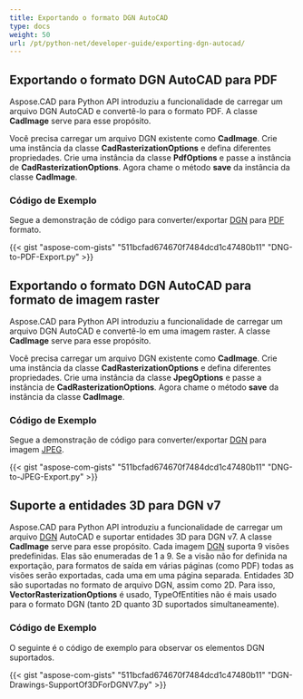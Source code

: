 ```yaml
---
title: Exportando o formato DGN AutoCAD
type: docs
weight: 50
url: /pt/python-net/developer-guide/exporting-dgn-autocad/
---
```


## **Exportando o formato DGN AutoCAD para PDF**

Aspose.CAD para Python API introduziu a funcionalidade de carregar um arquivo DGN AutoCAD e convertê-lo para o formato PDF. A classe **CadImage** serve para esse propósito.

Você precisa carregar um arquivo DGN existente como **CadImage**. Crie uma instância da classe **CadRasterizationOptions** e defina diferentes propriedades. Crie uma instância da classe **PdfOptions** e passe a instância de **CadRasterizationOptions**. Agora chame o método **save** da instância da classe **CadImage**.

### Código de Exemplo

Segue a demonstração de código para converter/exportar [DGN](https://docs.fileformat.com/cad/dgn/) para [PDF](https://docs.fileformat.com/pdf/) formato.


{{< gist "aspose-com-gists" "511bcfad674670f7484dcd1c47480b11" "DNG-to-PDF-Export.py" >}}


## **Exportando o formato DGN AutoCAD para formato de imagem raster**

Aspose.CAD para Python API introduziu a funcionalidade de carregar um arquivo DGN AutoCAD e convertê-lo em uma imagem raster. A classe **CadImage** serve para esse propósito.

Você precisa carregar um arquivo DGN existente como **CadImage**. Crie uma instância da classe **CadRasterizationOptions** e defina diferentes propriedades. Crie uma instância da classe **JpegOptions** e passe a instância de **CadRasterizationOptions**. Agora chame o método **save** da instância da classe **CadImage**.

### Código de Exemplo

Segue a demonstração de código para converter/exportar [DGN](https://docs.fileformat.com/cad/dgn/) para imagem [JPEG](https://docs.fileformat.com/image/jpeg/).

{{< gist "aspose-com-gists" "511bcfad674670f7484dcd1c47480b11" "DNG-to-JPEG-Export.py" >}}

## **Suporte a entidades 3D para DGN v7**

Aspose.CAD para Python API introduziu a funcionalidade de carregar um arquivo [DGN](https://docs.fileformat.com/cad/dgn/) AutoCAD e suportar entidades 3D para DGN v7. A classe **CadImage** serve para esse propósito. Cada imagem [DGN](https://docs.fileformat.com/cad/dgn/) suporta 9 visões predefinidas. Elas são enumeradas de 1 a 9. Se a visão não for definida na exportação, para formatos de saída em várias páginas (como PDF) todas as visões serão exportadas, cada uma em uma página separada. Entidades 3D são suportadas no formato de arquivo DGN, assim como 2D. Para isso, **VectorRasterizationOptions** é usado, TypeOfEntities não é mais usado para o formato DGN (tanto 2D quanto 3D suportados simultaneamente).

### Código de Exemplo

O seguinte é o código de exemplo para observar os elementos DGN suportados.


{{< gist "aspose-com-gists" "511bcfad674670f7484dcd1c47480b11" "DGN-Drawings-SupportOf3DForDGNV7.py" >}}
